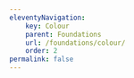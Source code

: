 ```yaml
---
eleventyNavigation:
    key: Colour
    parent: Foundations
    url: /foundations/colour/
    order: 2
permalink: false
---
```

